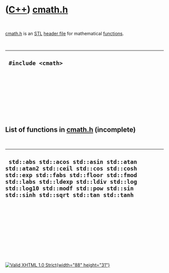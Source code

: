 



 

 

 

 

 

([C++](Cpp.htm)) [cmath.h](CppCmathH.htm)
=========================================

 

[cmath.h](CppCmathH.htm) is an [STL](CppStl.htm) [header
file](CppHeaderFile.htm) for mathematical [functions](CppFunction.htm).

 

  ---------------------
  ` #include <cmath>`
  ---------------------

 

 

 

 

 

List of functions in [cmath.h](CppCmathH.htm) (incomplete)
----------------------------------------------------------

 

  -------------------------------------------------------------------------------------------------------------------------------------------------------------------------------------------------------------------------------------------------
  ` std::abs std::acos std::asin std::atan std::atan2 std::ceil std::cos std::cosh std::exp std::fabs std::floor std::fmod std::labs std::ldexp std::ldiv std::log std::log10 std::modf std::pow std::sin std::sinh std::sqrt std::tan std::tanh`
  -------------------------------------------------------------------------------------------------------------------------------------------------------------------------------------------------------------------------------------------------

 

 

 

 

 





 

[![Valid XHTML 1.0 Strict](valid-xhtml10.png){width="88"
height="31"}](http://validator.w3.org/check?uri=referer)
